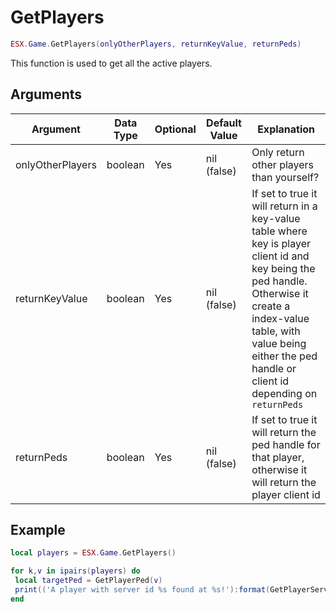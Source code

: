 # GetPlayers

```lua
ESX.Game.GetPlayers(onlyOtherPlayers, returnKeyValue, returnPeds)
```

This function is used to get all the active players.

## Arguments

| Argument         | Data Type | Optional | Default Value | Explanation                                                                                                                                                                                                                           |
|------------------|-----------|----------|---------------|---------------------------------------------------------------------------------------------------------------------------------------------------------------------------------------------------------------------------------------|
| onlyOtherPlayers | boolean   | Yes      | nil (false)   | Only return other players than yourself?                                                                                                                                                                                              |
| returnKeyValue   | boolean   | Yes      | nil (false)   | If set to true it will return in a key-value table where key is player client id and key being the ped handle. Otherwise it create a index-value table, with value being either the ped handle or client id depending on `returnPeds` |
| returnPeds       | boolean   | Yes      | nil (false)   | If set to true it will return the ped handle for that player, otherwise it will return the player client id                                                                                                                           |

## Example

```lua
local players = ESX.Game.GetPlayers()

for k,v in ipairs(players) do
 local targetPed = GetPlayerPed(v)
 print(('A player with server id %s found at %s!'):format(GetPlayerServerId(v), GetEntityCoords(targetPed)))
end
```
